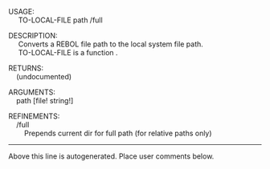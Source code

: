 USAGE:  
&nbsp;&nbsp;&nbsp;&nbsp;&nbsp;TO-LOCAL-FILE&nbsp;path&nbsp;/full  
  
DESCRIPTION:  
&nbsp;&nbsp;&nbsp;&nbsp;&nbsp;Converts&nbsp;a&nbsp;REBOL&nbsp;file&nbsp;path&nbsp;to&nbsp;the&nbsp;local&nbsp;system&nbsp;file&nbsp;path.  
&nbsp;&nbsp;&nbsp;&nbsp;&nbsp;TO-LOCAL-FILE&nbsp;is&nbsp;a&nbsp;function&nbsp;.  
  
RETURNS:  
&nbsp;&nbsp;&nbsp;&nbsp;(undocumented)  
  
ARGUMENTS:  
&nbsp;&nbsp;&nbsp;&nbsp;path&nbsp;[file!&nbsp;string!]  
  
REFINEMENTS:  
&nbsp;&nbsp;&nbsp;&nbsp;/full  
&nbsp;&nbsp;&nbsp;&nbsp;&nbsp;&nbsp;&nbsp;&nbsp;Prepends&nbsp;current&nbsp;dir&nbsp;for&nbsp;full&nbsp;path&nbsp;(for&nbsp;relative&nbsp;paths&nbsp;only)  
___
Above this line is autogenerated. Place user comments below.